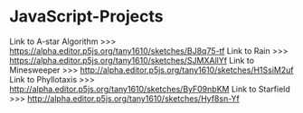 # JavaScript-Projects

Link to A-star Algorithm >>> https://alpha.editor.p5js.org/tany1610/sketches/BJ8q75-tf
Link to Rain >>> https://alpha.editor.p5js.org/tany1610/sketches/SJMXAllYf
Link to Minesweeper >>> http://alpha.editor.p5js.org/tany1610/sketches/H1SsiM2uf
Link to Phyllotaxis >>> http://alpha.editor.p5js.org/tany1610/sketches/ByF09nbKM
Link to Starfield >>> http://alpha.editor.p5js.org/tany1610/sketches/Hyf8sn-Yf
